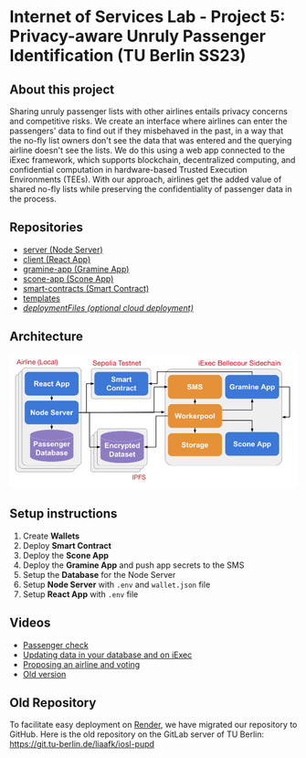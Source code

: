 # Internet of Services Lab - Project 5: Privacy-aware Unruly Passenger Identification (TU Berlin SS23)

## About this project

Sharing unruly passenger lists with other airlines entails privacy concerns and competitive risks. We create an interface where airlines can enter the passengers' data to find out if they misbehaved in the past, in a way that the no-fly list owners don't see the data that was entered and the querying airline doesn't see the lists. We do this using a web app connected to the iExec framework, which supports blockchain, decentralized computing, and confidential computation in hardware-based Trusted Execution Environments (TEEs). With our approach, airlines get the added value of shared no-fly lists while preserving the confidentiality of passenger data in the process.

## Repositories
- [server (Node Server)](https://github.com/Internet-of-Services-Lab-Project-5/server "server")
- [client (React App)](https://github.com/Internet-of-Services-Lab-Project-5/client "client")
- [gramine-app (Gramine App)](https://github.com/Internet-of-Services-Lab-Project-5/gramine-app "gramine-app")
- [scone-app (Scone App)](https://github.com/Internet-of-Services-Lab-Project-5/scone-app "scone-app")
- [smart-contracts (Smart Contract)](https://github.com/Internet-of-Services-Lab-Project-5/smart-contracts "smart-contracts")
- [templates](https://github.com/Internet-of-Services-Lab-Project-5/templates "templates")
- [*deploymentFiles (optional cloud deployment)*](https://github.com/Internet-of-Services-Lab-Project-5/deploymentFiles "deploymentFiles")

## Architecture
![architecture graph](./profile/iosl_pupd_architecture.png)

## Setup instructions
1. Create **Wallets**
2. Deploy **Smart Contract**
3. Deploy the **Scone App**
4. Deploy the **Gramine App** and push app secrets to the SMS
5. Setup the **Database** for the Node Server
6. Setup **Node Server** with `.env` and `wallet.json` file
9. Setup **React App** with `.env` file

## Videos

- [Passenger check](https://tubcloud.tu-berlin.de/s/wPgDKm4gd6AQdRA)
- [Updating data in your database and on iExec](https://tubcloud.tu-berlin.de/s/6zrEc3AFX3EqDqW)
- [Proposing an airline and voting](https://tubcloud.tu-berlin.de/s/RiAa2y7855kfeLY)
- [Old version](https://tubcloud.tu-berlin.de/s/j7sEdt4pqY2LZ3n)


## Old Repository
To facilitate easy deployment on [Render](https://render.com/), we have migrated our repository to GitHub. Here is the old repository on the GitLab server of TU Berlin:
https://git.tu-berlin.de/liaafk/iosl-pupd
